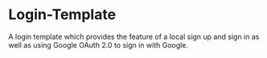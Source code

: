 # Login-Template
A login template which provides the feature of a local sign up and sign in as well as using Google OAuth 2.0 to sign in with Google.
